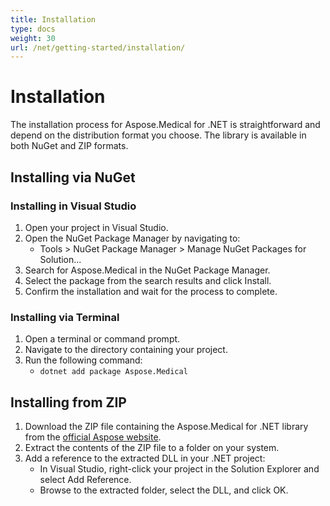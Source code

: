 ```yaml
---
title: Installation
type: docs
weight: 30
url: /net/getting-started/installation/
---
```


# Installation

The installation process for Aspose.Medical for .NET is straightforward and depend on the distribution format you choose. The library is available in both NuGet and ZIP formats.

## Installing via NuGet

### Installing in Visual Studio

1. Open your project in Visual Studio.
2. Open the NuGet Package Manager by navigating to:
   - Tools > NuGet Package Manager > Manage NuGet Packages for Solution...
3. Search for Aspose.Medical in the NuGet Package Manager.
4. Select the package from the search results and click Install.
5. Confirm the installation and wait for the process to complete.

### Installing via Terminal

1. Open a terminal or command prompt.
2. Navigate to the directory containing your project.
3. Run the following command:
   - `dotnet add package Aspose.Medical`



## Installing from ZIP

1. Download the ZIP file containing the Aspose.Medical for .NET library from the [official Aspose website](https://releases.aspose.com/medical/net/).
2. Extract the contents of the ZIP file to a folder on your system.
3. Add a reference to the extracted DLL in your .NET project:
   - In Visual Studio, right-click your project in the Solution Explorer and select Add Reference.
   - Browse to the extracted folder, select the DLL, and click OK.


